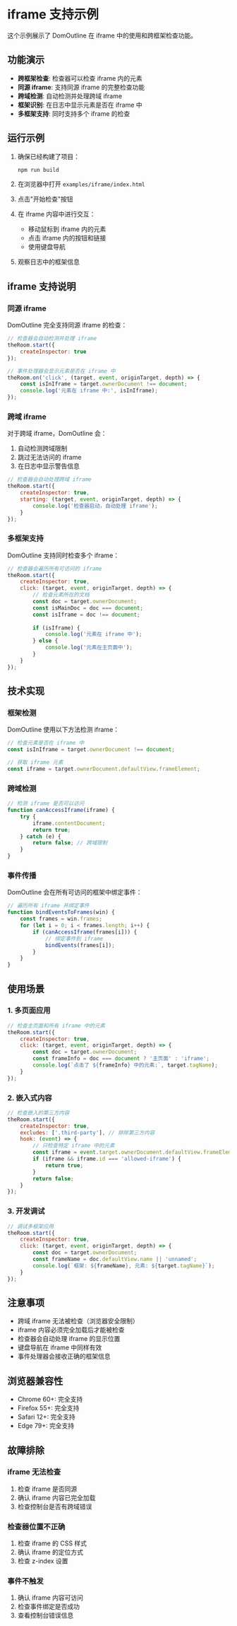 # iframe 支持示例

这个示例展示了 DomOutline 在 iframe 中的使用和跨框架检查功能。

## 功能演示

- **跨框架检查**: 检查器可以检查 iframe 内的元素
- **同源 iframe**: 支持同源 iframe 的完整检查功能
- **跨域检测**: 自动检测并处理跨域 iframe
- **框架识别**: 在日志中显示元素是否在 iframe 中
- **多框架支持**: 同时支持多个 iframe 的检查

## 运行示例

1. 确保已经构建了项目：
   ```bash
   npm run build
   ```

2. 在浏览器中打开 `examples/iframe/index.html`

3. 点击"开始检查"按钮

4. 在 iframe 内容中进行交互：
   - 移动鼠标到 iframe 内的元素
   - 点击 iframe 内的按钮和链接
   - 使用键盘导航

5. 观察日志中的框架信息

## iframe 支持说明

### 同源 iframe

DomOutline 完全支持同源 iframe 的检查：

```javascript
// 检查器会自动检测并处理 iframe
theRoom.start({
    createInspector: true
});

// 事件处理器会显示元素是否在 iframe 中
theRoom.on('click', (target, event, originTarget, depth) => {
    const isInIframe = target.ownerDocument !== document;
    console.log('元素在 iframe 中:', isInIframe);
});
```

### 跨域 iframe

对于跨域 iframe，DomOutline 会：

1. 自动检测跨域限制
2. 跳过无法访问的 iframe
3. 在日志中显示警告信息

```javascript
// 检查器会自动处理跨域 iframe
theRoom.start({
    createInspector: true,
    starting: (target, event, originTarget, depth) => {
        console.log('检查器启动，自动处理 iframe');
    }
});
```

### 多框架支持

DomOutline 支持同时检查多个 iframe：

```javascript
// 检查器会遍历所有可访问的 iframe
theRoom.start({
    createInspector: true,
    click: (target, event, originTarget, depth) => {
        // 检查元素所在的文档
        const doc = target.ownerDocument;
        const isMainDoc = doc === document;
        const isIframe = doc !== document;
        
        if (isIframe) {
            console.log('元素在 iframe 中');
        } else {
            console.log('元素在主页面中');
        }
    }
});
```

## 技术实现

### 框架检测

DomOutline 使用以下方法检测 iframe：

```javascript
// 检查元素是否在 iframe 中
const isInIframe = target.ownerDocument !== document;

// 获取 iframe 元素
const iframe = target.ownerDocument.defaultView.frameElement;
```

### 跨域检测

```javascript
// 检测 iframe 是否可以访问
function canAccessIframe(iframe) {
    try {
        iframe.contentDocument;
        return true;
    } catch (e) {
        return false; // 跨域限制
    }
}
```

### 事件传播

DomOutline 会在所有可访问的框架中绑定事件：

```javascript
// 遍历所有 iframe 并绑定事件
function bindEventsToFrames(win) {
    const frames = win.frames;
    for (let i = 0; i < frames.length; i++) {
        if (canAccessIframe(frames[i])) {
            // 绑定事件到 iframe
            bindEvents(frames[i]);
        }
    }
}
```

## 使用场景

### 1. 多页面应用

```javascript
// 检查主页面和所有 iframe 中的元素
theRoom.start({
    createInspector: true,
    click: (target, event, originTarget, depth) => {
        const doc = target.ownerDocument;
        const frameInfo = doc === document ? '主页面' : 'iframe';
        console.log(`点击了 ${frameInfo} 中的元素:`, target.tagName);
    }
});
```

### 2. 嵌入式内容

```javascript
// 检查嵌入的第三方内容
theRoom.start({
    createInspector: true,
    excludes: ['.third-party'], // 排除第三方内容
    hook: (event) => {
        // 只检查特定 iframe 中的元素
        const iframe = event.target.ownerDocument.defaultView.frameElement;
        if (iframe && iframe.id === 'allowed-iframe') {
            return true;
        }
        return false;
    }
});
```

### 3. 开发调试

```javascript
// 调试多框架应用
theRoom.start({
    createInspector: true,
    click: (target, event, originTarget, depth) => {
        const doc = target.ownerDocument;
        const frameName = doc.defaultView.name || 'unnamed';
        console.log(`框架: ${frameName}, 元素: ${target.tagName}`);
    }
});
```

## 注意事项

- 跨域 iframe 无法被检查（浏览器安全限制）
- iframe 内容必须完全加载后才能被检查
- 检查器会自动处理 iframe 的显示位置
- 键盘导航在 iframe 中同样有效
- 事件处理器会接收正确的框架信息

## 浏览器兼容性

- Chrome 60+: 完全支持
- Firefox 55+: 完全支持
- Safari 12+: 完全支持
- Edge 79+: 完全支持

## 故障排除

### iframe 无法检查

1. 检查 iframe 是否同源
2. 确认 iframe 内容已完全加载
3. 检查控制台是否有跨域错误

### 检查器位置不正确

1. 检查 iframe 的 CSS 样式
2. 确认 iframe 的定位方式
3. 检查 z-index 设置

### 事件不触发

1. 确认 iframe 内容可访问
2. 检查事件绑定是否成功
3. 查看控制台错误信息
